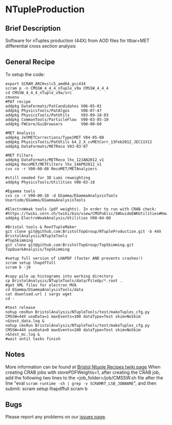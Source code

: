 NTupleProduction
================

## Brief Description
Software for nTuples production (44X) from AOD files for ttbar+MET differential cross section analysis

## General Recipe

To setup the code:

```
export SCRAM_ARCH=slc5_amd64_gcc434
scram p -n CMSSW_4_4_4_nTuple_v9a CMSSW_4_4_4
cd CMSSW_4_4_4_nTuple_v9a/src
cmsenv
#PAT recipe
addpkg DataFormats/PatCandidates V06-05-01
addpkg PhysicsTools/PatAlgos     V08-07-47
addpkg PhysicsTools/PatUtils     V03-09-18-03
addpkg CommonTools/ParticleFlow  V00-03-05-10
addpkg FWCore/GuiBrowsers        V00-00-60

#MET Analysis
addpkg JetMETCorrections/Type1MET V04-05-08
addpkg PhysicsTools/PatUtils b4_2_X_cvMEtCorr_13Feb2012_JEC11V12
addpkg DataFormats/METReco V03-03-07

#MET Filters
addpkg DataFormats/METReco lhx_12JAN2012_v1
addpkg RecoMET/METFilters lhx_14APR2012_v1
cvs co -r V00-00-08 RecoMET/METAnalyzers

#still needed for 3D Lumi reweighting
addpkg PhysicsTools/Utilities V08-03-18

#Egamma tools
cvs co -r V00-00-10 -d EGamma/EGammaAnalysisTools UserCode/EGamma/EGammaAnalysisTools

#ElectroWeak tools (pdf weights). In order to run with CRAB check:
#https://twiki.cern.ch/twiki/bin/view/CMSPublic/SWGuideEWKUtilities#How_to_compile_link_run
addpkg ElectroWeakAnalysis/Utilities V00-04-00

#Bristol tools & RootTupleMaker
git clone git@github.com:BristolTopGroup/NTupleProduction.git -b 44X BristolAnalysis/NTupleTools
#TopSkimming
git clone git@github.com:BristolTopGroup/TopSkimming.git TopQuarkAnalysis/TopSkimming

#setup full version of LHAPDF (faster AND prevents crashes!)
scram setup lhapdffull
scram b -j8

#copy pile up histograms into working directory
cp BristolAnalysis/NTupleTools/data/PileUp/*.root .
#get XML files for electron MVA
cd EGamma/EGammaAnalysisTools/data
cat download.url | xargs wget
cd - 

#test release
nohup cmsRun BristolAnalysis/NTupleTools/test/makeTuples_cfg.py CMSSW=44X useData=1 maxEvents=100 dataType=Test skim=NoSkim >&test_data.log &
nohup cmsRun BristolAnalysis/NTupleTools/test/makeTuples_cfg.py CMSSW=44X useData=0 maxEvents=100 dataType=Test skim=NoSkim >&test_mc.log &
#wait until tasks finish
```


## Notes
More information can be found at [Bristol Ntuple Recipes twiki page](https://twiki.cern.ch/twiki/bin/view/CMS/BristolNTuplerRecipes)
When creating CRAB jobs with storePDFWeights=1, after creating the CRAB job, add the following two lines to the <job_folder>/job/CMSSW.sh file after the line "eval `scram runtime -sh | grep -v SCRAMRT_LSB_JOBNAME`", and then submit:
scram setup lhapdffull
scram b

## Bugs
Please report any problems on our [issues page](https://github.com/BristolTopGroup/NTupleProduction/issues).
